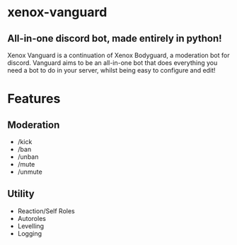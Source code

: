 # xenox-vanguard
## All-in-one discord bot, made entirely in python!

Xenox Vanguard is a continuation of Xenox Bodyguard, a moderation bot for discord. Vanguard aims to be an all-in-one bot that does everything you need a bot to do in your server, whilst being easy to configure and edit!

# Features
## Moderation
- /kick
- /ban
- /unban
- /mute
- /unmute

## Utility
- Reaction/Self Roles
- Autoroles
- Levelling
- Logging




